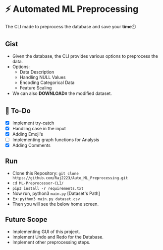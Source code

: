 # :zap: Automated ML Preprocessing

The CLI made to preprocess the database and save your **time**:clock1:

## Gist

- Given the database, the CLI provides various options to preprocess the data. 
- Options:
    - Data Description
    - Handling NULL Values
    - Encoding Categorical Data
    - Feature Scaling
- We can also **DOWNLOAD**:arrow_down: the modified dataset.

## :memo: To-Do

- [x] Implement try-catch
- [x] Handling case in the input
- [x] Adding Emoji's
- [ ] Implementing graph functions for Analysis
- [x] Adding Comments

## Run

- Clone this Repository: `git clone https://github.com/Raj2223/Auto_ML_Preprocessing.git`
- `cd ML-Preprocessor-CLI/`
- `pip3 install -r requirements.txt`
- Now run, python3 `main.py` [Dataset's Path]
- Ex: `python3 main.py dataset.csv`
- Then you will see the below home screen.


## Future Scope

- Implementing GUI of this project.
- Implement Undo and Redo for the Database.
- Implement other preprocessing steps.
